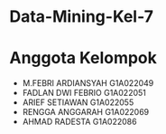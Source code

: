 # Data-Mining-Kel-7

# Anggota Kelompok
- M.FEBRI ARDIANSYAH  G1A022049
- FADLAN DWI FEBRIO G1A022051
- ARIEF SETIAWAN G1A022055
- RENGGA ANGGARAH G1A022069
- AHMAD RADESTA G1A022086
